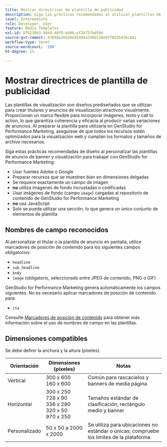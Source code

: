 ```yaml
---
title: Mostrar directrices de plantilla de publicidad
description: Siga las prácticas recomendadas al utilizar plantillas de anuncios en pantalla y banners con Adobe GenStudio for Performance Marketing.
level: Intermediate
role: Developer, User
feature: Media Templates
exl-id: 076239b3-9444-48f9-bdd6-ef2b757bdf0d
source-git-commit: 4760da26d20e91489a74bb238e07f0d3b426c0a1
workflow-type: tm+mt
source-wordcount: '288'
ht-degree: 1%

---
```


# Mostrar directrices de plantilla de publicidad

Las plantillas de visualización son diseños prediseñados que se utilizan para crear titulares y anuncios de visualización atractivos visualmente. Proporcionan un marco flexible para incorporar imágenes, texto y call to action, lo que garantiza coherencia y eficacia al producir varias variaciones de anuncios. Al preparar la plantilla para utilizarla en GenStudio for Performance Marketing, asegúrese de que todos los recursos estén optimizados para la visualización web y cumplan los formatos y tamaños de archivo necesarios.

Siga estas prácticas recomendadas de diseño al personalizar las plantillas de anuncio de banner y visualización para trabajar con GenStudio for Performance Marketing:

- Usar fuentes Adobe o Google
- Preparar recursos que se muestren bien en dimensiones delgadas
- Se requiere exactamente un campo de imagen
- **no** utiliza imágenes de fondo incrustadas o codificadas
- Usar imágenes de fondo (campo `image`) cargadas al repositorio de contenido de GenStudio for Performance Marketing
- **no** usa JavaScript
- Solo se puede utilizar una sección, lo que genera un único conjunto de elementos de plantilla

## Nombres de campo reconocidos

Al personalizar el titular o la plantilla de anuncio en pantalla, utilice marcadores de posición de contenido para los siguientes campos obligatorios:

- `headline`
- `sub_headline`
- `body`
- `image` (obligatorio, seleccionado entre JPEG de contenido, PNG o GIF)

GenStudio for Performance Marketing genera automáticamente los campos siguientes. No es necesario aplicar marcadores de posición de contenido para:

- `cta`

Consulte [Marcadores de posición de contenido](/help/user-guide/content/customize-template.md#content-placeholders) para obtener más información sobre el uso de nombres de campo en las plantillas.

## Dimensiones compatibles

Se debe definir la anchura y la altura (píxeles).

| Orientación | Dimensiones (píxeles) | Notas |
|--------------|-------------------------------------------------------------|------------------------------------------------------------------|
| Vertical | 300 x 600<br>160 x 600 | Común para rascacielos y banners de media página |
| Horizontal | 300 x 250<br>728 x 90<br>336 x 280<br>320 x 50<br>970 x 250 | Tamaños estándar de clasificación, rectángulo medio y banner |
| Personalizado | 50 x 50 a 2000 x 2000 | Se utiliza para ubicaciones no estándar o únicas; compruebe los límites de la plataforma |

<!-- Potentially add an example

## Template example

+++Example: Display ad template

+++

-->
